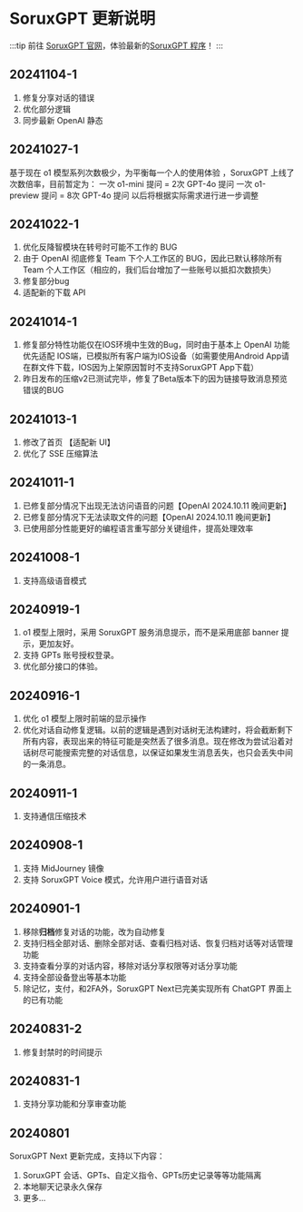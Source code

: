 # SoruxGPT 更新说明
:::tip
前往 [SoruxGPT 官网](https://www.soruxgpt.com)，体验最新的[SoruxGPT 程序](https://chat.soruxgpt.com)！
:::

## 20241104-1
1. 修复分享对话的错误
2. 优化部分逻辑
3. 同步最新 OpenAI 静态

## 20241027-1
基于现在 o1 模型系列次数极少，为平衡每一个人的使用体验 ，SoruxGPT 上线了次数倍率，目前暂定为：
一次 o1-mini 提问 = 2次 GPT-4o 提问
一次 o1-preview 提问 = 8次 GPT-4o 提问
以后将根据实际需求进行进一步调整

## 20241022-1
1. 优化反降智模块在转号时可能不工作的 BUG
2. 由于 OpenAI 彻底修复 Team 下个人工作区的 BUG，因此已默认移除所有 Team 个人工作区（相应的，我们后台增加了一些账号以抵扣次数损失）
3. 修复部分bug
4. 适配新的下载 API

## 20241014-1
1. 修复部分特性功能仅在IOS环境中生效的Bug，同时由于基本上 OpenAI 功能优先适配 IOS端，已模拟所有客户端为IOS设备（如需要使用Android App请在群文件下载，IOS因为上架原因暂时不支持SoruxGPT App下载）
2. 昨日发布的压缩v2已测试完毕，修复了Beta版本下的因为链接导致消息预览错误的BUG

## 20241013-1
1. 修改了首页 【适配新 UI】
2. 优化了 SSE 压缩算法

## 20241011-1
1. 已修复部分情况下出现无法访问语音的问题【OpenAI 2024.10.11 晚间更新】
2. 已修复部分情况下无法读取文件的问题【OpenAI 2024.10.11 晚间更新】
3. 已使用部分性能更好的编程语言重写部分关键组件，提高处理效率

## 20241008-1
1. 支持高级语音模式

## 20240919-1
1. o1 模型上限时，采用 SoruxGPT 服务消息提示，而不是采用底部 banner 提示，更加友好。
2. 支持 GPTs 账号授权登录。
3. 优化部分接口的体验。

## 20240916-1
1. 优化 o1 模型上限时前端的显示操作
2. 优化对话自动修复逻辑。以前的逻辑是遇到对话树无法构建时，将会截断剩下所有内容，表现出来的特征可能是突然丢了很多消息。现在修改为尝试沿着对话树尽可能搜索完整的对话信息，以保证如果发生消息丢失，也只会丢失中间的一条消息。

## 20240911-1
1. 支持通信压缩技术

## 20240908-1
1. 支持 MidJourney 镜像
2. 支持 SoruxGPT Voice 模式，允许用户进行语音对话

## 20240901-1
1. 移除**归档**修复对话的功能，改为自动修复
2. 支持归档全部对话、删除全部对话、查看归档对话、恢复归档对话等对话管理功能
3. 支持查看分享的对话内容，移除对话分享权限等对话分享功能
4. 支持全部设备登出等基本功能
5. 除记忆，支付，和2FA外，SoruxGPT Next已完美实现所有 ChatGPT 界面上的已有功能

## 20240831-2
1. 修复封禁时的时间提示

## 20240831-1
1. 支持分享功能和分享审查功能

## 20240801
SoruxGPT Next 更新完成，支持以下内容：
1. SoruxGPT 会话、GPTs、自定义指令、GPTs历史记录等等功能隔离
2. 本地聊天记录永久保存
3. 更多...